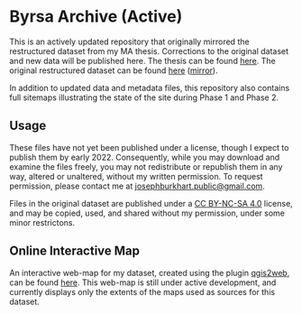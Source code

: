 # Byrsa Archive (Active)

This is an actively updated repository that originally mirrored the restructured dataset from my MA thesis. Corrections to the original dataset and new data will be published here. The thesis can be found [here](https://dx.doi.org/10.14288/1.0401823). The original restructured dataset can be found [here](http://hdl.handle.net/2429/79727) ([mirror](https://github.com/josephburkhart/Byrsa-Archive-Static)). 

In addition to updated data and metadata files, this repository also contains full sitemaps illustrating the state of the site during Phase 1 and Phase 2.

## Usage

These files have not yet been published under a license, though I expect to publish them by early 2022. Consequently, while you may download and examine the files freely, you may not redistribute or republish them in any way, altered or unaltered, without my written permission. To request permission, please contact me at [josephburkhart.public@gmail.com](mailto:josephburkhart.public@gmail.com).

Files in the original dataset are published under a [CC BY-NC-SA 4.0](https://creativecommons.org/licenses/by-nc-sa/4.0/) license, and may be copied, used, and shared without my permission, under some minor restrictons.

## Online Interactive Map

An interactive web-map for my dataset, created using the plugin [qgis2web](https://plugins.qgis.org/plugins/qgis2web/), can be found [here](https://josephburkhart.github.io/Byrsa-Archive-Active/). This web-map is still under active development, and currently displays only the extents of the maps used as sources for this dataset.
